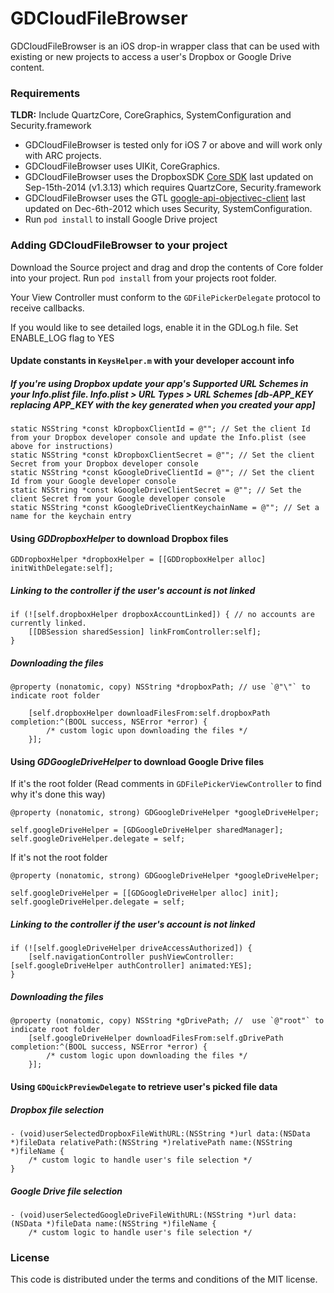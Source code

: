 # GDCloudFileBrowser

GDCloudFileBrowser is an iOS drop-in wrapper class that can be used with existing or new projects to access a user's Dropbox or Google Drive content.

### Requirements

**TLDR:** Include QuartzCore, CoreGraphics, SystemConfiguration and Security.framework

* GDCloudFileBrowser is tested only for iOS 7 or above and will work only with ARC projects.
* GDCloudFileBrowser uses UIKit, CoreGraphics.
* GDCloudFileBrowser uses the DropboxSDK [Core SDK](https://www.dropbox.com/developers/downloads/sdks/core/ios/dropbox-ios-sdk-1.3.13.zip) last updated on Sep-15th-2014 (v1.3.13) which requires QuartzCore, Security.framework
* GDCloudFileBrowser uses the GTL [google-api-objectivec-client](http://google-api-objectivec-client.googlecode.com/svn/trunk/) last updated on Dec-6th-2012 which uses Security, SystemConfiguration.
* Run ```pod install``` to install Google Drive project

### Adding GDCloudFileBrowser to your project

Download the Source project and drag and drop the contents of Core folder into your project. Run ```pod install``` from your projects root folder.

Your View Controller must conform to the `GDFilePickerDelegate` protocol to receive callbacks.

If you would like to see detailed logs, enable it in the GDLog.h file. Set ENABLE_LOG flag to YES

#### Update constants in `KeysHelper.m` with your developer account info
##### If you're using Dropbox update your app's Supported URL Schemes in your Info.plist file. Info.plist > URL Types > URL Schemes [db-APP_KEY replacing APP_KEY with the key generated when you created your app]
```
static NSString *const kDropboxClientId = @""; // Set the client Id from your Dropbox developer console and update the Info.plist (see above for instructions)
static NSString *const kDropboxClientSecret = @""; // Set the client Secret from your Dropbox developer console
static NSString *const kGoogleDriveClientId = @""; // Set the client Id from your Google developer console
static NSString *const kGoogleDriveClientSecret = @""; // Set the client Secret from your Google developer console
static NSString *const kGoogleDriveClientKeychainName = @""; // Set a name for the keychain entry
```

#### Using *GDDropboxHelper* to download Dropbox files
```
GDDropboxHelper *dropboxHelper = [[GDDropboxHelper alloc] initWithDelegate:self];
```

##### Linking to the controller if the user's account is not linked
```
if (![self.dropboxHelper dropboxAccountLinked]) { // no accounts are currently linked.
    [[DBSession sharedSession] linkFromController:self];
} 
```

##### Downloading the files
```
@property (nonatomic, copy) NSString *dropboxPath; // use `@"\"` to indicate root folder

    [self.dropboxHelper downloadFilesFrom:self.dropboxPath completion:^(BOOL success, NSError *error) {
        /* custom logic upon downloading the files */
    }];
```


#### Using *GDGoogleDriveHelper* to download Google Drive files

If it's the root folder (Read comments in `GDFilePickerViewController` to find why it's done this way)
```
@property (nonatomic, strong) GDGoogleDriveHelper *googleDriveHelper;

self.googleDriveHelper = [GDGoogleDriveHelper sharedManager];
self.googleDriveHelper.delegate = self;
```
If it's not the root folder
```
@property (nonatomic, strong) GDGoogleDriveHelper *googleDriveHelper;

self.googleDriveHelper = [[GDGoogleDriveHelper alloc] init];
self.googleDriveHelper.delegate = self;
```

##### Linking to the controller if the user's account is not linked
```
if (![self.googleDriveHelper driveAccessAuthorized]) {
    [self.navigationController pushViewController:[self.googleDriveHelper authController] animated:YES];
}
```

##### Downloading the files
```
@property (nonatomic, copy) NSString *gDrivePath; //  use `@"root"` to indicate root folder
    [self.googleDriveHelper downloadFilesFrom:self.gDrivePath completion:^(BOOL success, NSError *error) {
        /* custom logic upon downloading the files */
    }];
```

#### Using `GDQuickPreviewDelegate` to retrieve user's picked file data

##### Dropbox file selection
```
- (void)userSelectedDropboxFileWithURL:(NSString *)url data:(NSData *)fileData relativePath:(NSString *)relativePath name:(NSString *)fileName {
    /* custom logic to handle user's file selection */
}
```

##### Google Drive file selection
```
- (void)userSelectedGoogleDriveFileWithURL:(NSString *)url data:(NSData *)fileData name:(NSString *)fileName {
    /* custom logic to handle user's file selection */
```

### License
This code is distributed under the terms and conditions of the MIT license. 

